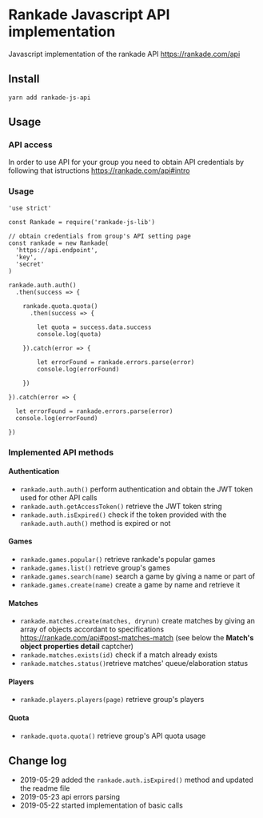 # Rankade Javascript API implementation

Javascript implementation of the rankade API https://rankade.com/api

## Install

    yarn add rankade-js-api

## Usage

### API access

In order to use API for your group you need to obtain API credentials by following that istructions https://rankade.com/api#intro

### Usage


    'use strict'

    const Rankade = require('rankade-js-lib')

    // obtain credentials from group's API setting page
    const rankade = new Rankade(
      'https://api.endpoint',
      'key',
      'secret'
    )

    rankade.auth.auth()
      .then(success => {

        rankade.quota.quota()
          .then(success => {

            let quota = success.data.success
            console.log(quota)

        }).catch(error => {

            let errorFound = rankade.errors.parse(error)
            console.log(errorFound)

        })

    }).catch(error => {

      let errorFound = rankade.errors.parse(error)
      console.log(errorFound)

    })

### Implemented API methods

#### Authentication

- <code>rankade.auth.auth()</code> perform authentication and obtain the JWT token used for other API calls
- <code>rankade.auth.getAccessToken()</code> retrieve the JWT token string
- <code>rankade.auth.isExpired()</code> check if the token provided with the <code>rankade.auth.auth()</code> method is expired or not

#### Games

- <code>rankade.games.popular()</code> retrieve rankade's popular games
- <code>rankade.games.list()</code> retrieve group's games
- <code>rankade.games.search(name)</code> search a game by giving a name or part of
- <code>rankade.games.create(name)</code> create a game by name and retrieve it

#### Matches

- <code>rankade.matches.create(matches, dryrun)</code> create matches by giving an array of objects accordant to specifications https://rankade.com/api#post-matches-match (see below the **Match's object properties detail** captcher)
- <code>rankade.matches.exists(id)</code> check if a match already exists
- <code>rankade.matches.status()</code>retrieve matches' queue/elaboration status

#### Players

- <code>rankade.players.players(page)</code> retrieve group's players

#### Quota

- <code>rankade.quota.quota()</code> retrieve group's API quota usage

## Change log

- 2019-05-29 added the <code>rankade.auth.isExpired()</code> method and updated the readme file
- 2019-05-23 api errors parsing
- 2019-05-22 started implementation of basic calls
